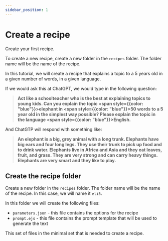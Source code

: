 ```yaml
---
sidebar_position: 1
---
```


# Create a recipe

Create your first recipe.

To create a new recipe, create a new folder in the `recipes` folder. The folder name will be the name of the recipe.

In this tutorial, we will create a recipe that explains a topic to a 5 years old in a given number of words, in a given language.

If we would ask this at ChatGPT, we would type in the following question:

> **Act like a schoolteacher who is the best at explaining topics to young kids. Can you explain the topic <span style={{color: "blue"}}>elephant</span> in <span style={{color: "blue"}}>50</span> words to a 5 year old in the simplest way possible? Please explain the topic in the language <span style={{color: "blue"}}>English</span>.**

And ChatGTP will respond with something like:

> **An elephant is a big, grey animal with a long trunk. Elephants have big ears and four long legs. They use their trunk to pick up food and to drink water. Elephants live in Africa and Asia and they eat leaves, fruit, and grass. They are very strong and can carry heavy things. Elephants are very smart and they like to play.**


## Create the recipe folder

Create a new folder in the `recipes` folder. The folder name will be the name of the recipe. In this case, we will name it `eli5`.

In this folder we will create the following files:

- `parameters.json` - this file contains the options for the recipe
- `prompt.ejs` - this file contains the prompt template that will be used to generate the text

This set of files in the minimal set that is needed to create a recipe.

